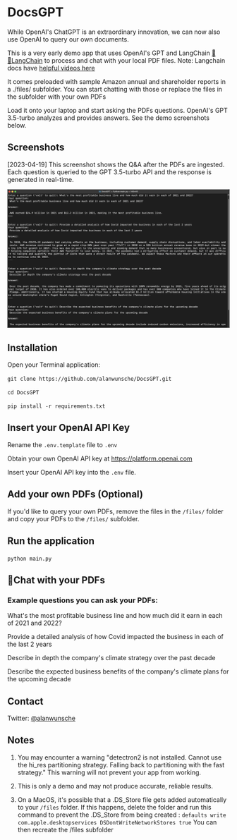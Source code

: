 # DocsGPT

While OpenAI's ChatGPT is an extraordinary innovation, we can now also use OpenAI to query our own documents.

This is a very early demo app that uses OpenAI's GPT and LangChain [🦜🔗LangChain](https://langchain.com) to process and chat with your local PDF files. Note: Langchain docs have [helpful videos here](https://python.langchain.com/en/latest/youtube.html)

It comes preloaded with sample Amazon annual and shareholder reports in a ./files/ subfolder. You can start chatting with those or replace the files in the subfolder with your own PDFs

Load it onto your laptop and start asking the PDFs questions.  OpenAI's GPT 3.5-turbo analyzes and provides answers. See the demo screenshots below.


## Screenshots

[2023-04-19] This screenshot shows the Q&A after the PDFs are ingested. Each question is queried to the GPT 3.5-turbo API and the response is generated in real-time.

![Screenshot](https://github.com/alanwunsche/DocsGPT/blob/main/DocsGPT-Demo-CLI-2023-04-19-at-9.12.05%20PM.png)

## Installation

Open your Terminal application:

```git clone https://github.com/alanwunsche/DocsGPT.git```

```cd DocsGPT```

```pip install -r requirements.txt```

## Insert your OpenAI API Key

Rename the ```.env.template``` file to ```.env```

Obtain your own OpenAI API key at https://platform.openai.com

Insert your OpenAI API key into the ```.env``` file.  

## Add your own PDFs (Optional)

If you'd like to query your own PDFs, remove the files in the ```/files/``` folder and copy your PDFs to the ```/files/``` subfolder.

## Run the application
```python main.py```

## 💬Chat with your PDFs

### Example questions you can ask your PDFs:

What's the most profitable business line and how much did it earn in each of 2021 and 2022?

Provide a detailed analysis of how Covid impacted the business in each of the last 2 years 

Describe in depth the company's climate strategy over the past decade

Describe the expected business benefits of the company's climate plans for the upcoming decade

## Contact
Twitter: [@alanwunsche](https://twitter.com/alanwunsche)

## Notes
1. You may encounter a warning "detectron2 is not installed. Cannot use the hi_res partitioning strategy. Falling back to partitioning with the fast strategy." This warning will not prevent your app from working.

2. This is only a demo and may not produce accurate, reliable results.

3. On a MacOS, it's possible that a .DS_Store file gets added automatically to your ``` /files ``` folder.  If this happens, delete the folder and run this command to prevent the .DS_Store from being created : ``` defaults write com.apple.desktopservices DSDontWriteNetworkStores true ```
  You can then recreate the /files subfolder
  


